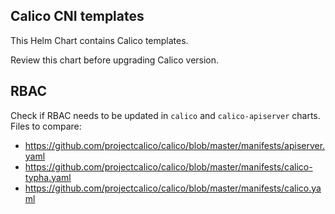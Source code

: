 Calico CNI templates
------------------------

This Helm Chart contains Calico templates.

Review this chart before upgrading Calico version.

## RBAC

Check if RBAC needs to be updated in `calico` and `calico-apiserver` charts. Files to compare:
- https://github.com/projectcalico/calico/blob/master/manifests/apiserver.yaml
- https://github.com/projectcalico/calico/blob/master/manifests/calico-typha.yaml
- https://github.com/projectcalico/calico/blob/master/manifests/calico.yaml
